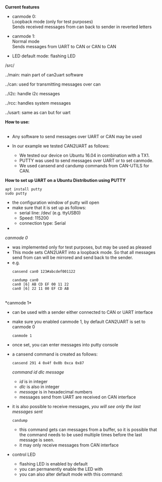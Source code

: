 **Current features** <br />
  - canmode 0: <br />
    Loopback mode (only for test purposes) <br />
    Sends received messages from can back to sender in reverted letters <br />   
    
 - canmode 1: <br />
    Normal mode <br />
    Sends messages from UART to CAN or CAN to CAN <br />
    
 - LED default mode: flashing LED <br /> 

  /src/ <br />

  ../main: main part of can2uart software <br />

  ../can: used for transmitting messages over can <br />

  ../i2c: handle i2c messages <br />

  ../rcc: handles system messages <br />

  ../usart: same as can but for uart <br />
  
**How to use:** <br />
 <br />
- Any software to send messages over UART or CAN may be used <br />

- In our example we tested CAN2UART as follows: <br />
  - We tested our device on Ubuntu 16.04 in combination with a TX1. <br />
  - PUTTY was used to send messages over UART or to set canmode. <br />
  - We used cansend and candump commands from CAN-UTILS for CAN. <br />

**How to set up UART on a Ubuntu Distribution using PUTTY** <br />

```
apt install putty
sudo putty
```

- the configuration window of putty will open
- make sure that it is set up as follows:
  - serial line: /dev/<uart port> (e.g. ttyUSB0)
  - Speed: 115200
  - connection type: Serial
- 

*canmode 0* <br />

- was implemented only for test purposes, but may be used as pleased <br />
- This mode sets CAN2UART into a loopback mode. So that all messages send from can will be mirrored and send back to the sender. <br />
- e.g. <br />
  ```
  cansend can0 123#abcdef001122
  ```
  ```
  candump can0
  can0 [6] AB CD EF 00 11 22
  can0 [6] 22 11 00 EF CD AB 
  ```
<br />
*canmode 1* <br />

- can be used with a sender either connected to CAN or UART interface <br />
- make sure you enabled canmode 1, by default CAN2UART is set to canmode 0 <br />
  ```
  canmode 1
  ```
- once set, you can enter messages into putty console <br />
- a cansend command is created as follows: <br />
  ```
  cansend 291 4 0x4f 0x0b 0xca 0x87
  ```
  *command id dlc message*
    - *id* is in integer
    - *dlc* is also in integer
    - *message* is in hexadecimal numbers
  - messages send from UART are received on CAN interface  
- it is also possible to receive messages, *you will see only the last messages sent* <br />
  ```
  candump
  ```
  - this command gets can messages from a buffer, so it is possible that the command needs to be used multiple times before the last message is seen. <br />
  - it may only receive messages from CAN interface
  
- control LED
  - flashing LED is enabled by default
  - you can permanently enable the LED with
  - you can also alter default mode with this command:

  
    
